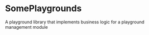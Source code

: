 # SomePlaygrounds
A playground library that implements business logic for a playground management module
